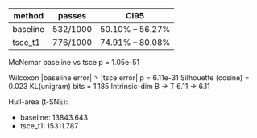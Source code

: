 | method | passes | CI95 |
|--------|--------|------|
| baseline   | 532/1000 | 50.10% – 56.27% |
| tsce_t1    | 776/1000 | 74.91% – 80.08% |

McNemar baseline vs tsce p = 1.05e-51

Wilcoxon |baseline error| > |tsce error| p = 6.11e-31
Silhouette (cosine) = 0.023
KL(unigram)  bits  = 1.185
Intrinsic-dim  B → T   6.11 → 6.11

Hull-area (t-SNE):
* baseline: 13843.643
* tsce_t1: 15311.787
